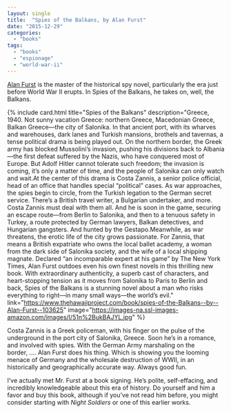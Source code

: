 ```yaml
---
layout: single
title:  "Spies of the Balkans, by Alan Furst"
date: "2015-12-29"
categories: 
  - "books"
tags: 
  - "books"
  - "espionage"
  - "world-war-ii"
---
```


[Alan Furst](https://www.thehawaiiproject.com/books--written-by--Alan-Furst) is the master of the historical spy novel, particularly the era just before World War II erupts. In Spies of the Balkans, he takes on, well, the Balkans.

{% include card.html
   title="Spies of the Balkans"
   description="Greece, 1940. Not sunny vacation Greece: northern Greece, Macedonian Greece, Balkan Greece—the city of Salonika. In that ancient port, with its wharves and warehouses, dark lanes and Turkish mansions, brothels and tavernas, a tense political drama is being played out. On the northern border, the Greek army has blocked Mussolini’s invasion, pushing his divisions back to Albania—the first defeat suffered by the Nazis, who have conquered most of Europe. But Adolf Hitler cannot tolerate such freedom; the invasion is coming, it’s only a matter of time, and the people of Salonika can only watch and wait.At the center of this drama is Costa Zannis, a senior police official, head of an office that handles special “political” cases. As war approaches, the spies begin to circle, from the Turkish legation to the German secret service. There’s a British travel writer, a Bulgarian undertaker, and more. Costa Zannis must deal with them all. And he is soon in the game, securing an escape route—from Berlin to Salonika, and then to a tenuous safety in Turkey, a route protected by German lawyers, Balkan detectives, and Hungarian gangsters. And hunted by the Gestapo.Meanwhile, as war threatens, the erotic life of the city grows passionate. For Zannis, that means a British expatriate who owns the local ballet academy, a woman from the dark side of Salonika society, and the wife of a local shipping magnate. Declared “an incomparable expert at his game” by The New York Times, Alan Furst outdoes even his own finest novels in this thrilling new book. With extraordinary authenticity, a superb cast of characters, and heart-stopping tension as it moves from Salonika to Paris to Berlin and back, Spies of the Balkans is a stunning novel about a man who risks everything to right—in many small ways—the world’s evil."
   link="https://www.thehawaiiproject.com/book/spies-of-the-Balkans--by--Alan-Furst--103625"
   image="https://images-na.ssl-images-amazon.com/images/I/51n%2BukBAJYL.jpg"
%}


Costa Zannis is a Greek policeman, with his finger on the pulse of the underground in the port city of Salonika, Greece. Soon he’s in a romance, and involved with spies. With the German Army marshaling on the border, …. Alan Furst does his thing. Which is showing you the looming menace of Germany and the wholesale destruction of WWII, in an historically and geographically accurate way. Always good fun.

I’ve actually met Mr. Furst at a book signing. He’s polite, self-effacing, and incredibly knowledgeable about this era of history. Do yourself and him a favor and buy this book, although if you’ve not read him before, you might consider starting with _Night Soldiers_ or one of this earlier works.

